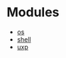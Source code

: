 # Modules

* [os](/uxp/reference-js/Modules/os/)
* [shell](/uxp/reference-js/Modules/shell/)
* [uxp](/uxp/reference-js/Modules/uxp/)
